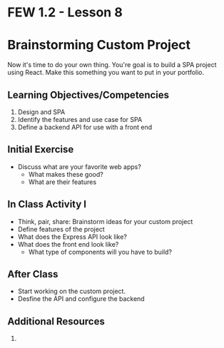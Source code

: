 # FEW 1.2 - Lesson 8

# Brainstorming Custom Project  

Now it's time to do your own thing. You're goal is to build a SPA project using React. Make this something you want to put in your portfolio. 



## Learning Objectives/Competencies

1. Design and SPA
1. Identify the features and use case for SPA
1. Define a backend API for use with a front end

## Initial Exercise

- Discuss what are your favorite web apps? 
	- What makes these good? 
	- What are their features 

## In Class Activity I

- Think, pair, share: Brainstorm ideas for your custom project
- Define features of the project 
- What does the Express API look like? 
- What does the front end look like? 
	- What type of components will you have to build?

## After Class

- Start working on the custom project. 
- Desfine the API and configure the backend 

## Additional Resources

1. 
